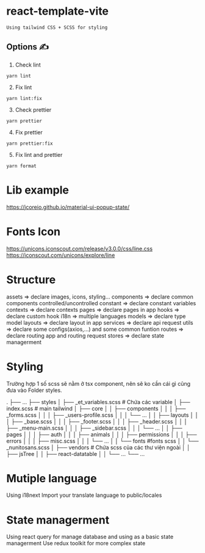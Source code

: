 # react-template-vite

```
Using tailwind CSS + SCSS for styling
```

## **Options ✍️**

1. Check lint

```
yarn lint
```

2. Fix lint

```
yarn lint:fix
```

3. Check prettier

```
yarn prettier
```

4. Fix prettier

```
yarn prettier:fix
```

5. Fix lint and prettier

```
yarn format
```

# Lib example

https://jcoreio.github.io/material-ui-popup-state/

# Fonts Icon

https://unicons.iconscout.com/release/v3.0.0/css/line.css
https://iconscout.com/unicons/explore/line

# Structure

assets => declare images, icons, styling...
components => declare common components controlled/uncontrolled
constant => declare constant variables
contexts => declare contexts
pages => declare pages in app
hooks => declare custom hook
i18n => multiple languages
models => declare type model
layouts => declare layout in app
services => declare api request
utils => declare some configs(axios,...) and some common funtion
routes => declare routing app and routing request
stores => declare state managerment

# Styling

Trường hợp 1 số scss sẽ nằm ở tsx component, nên sẽ ko cần cái gì cũng đưa vào Folder styles.

.
├── ...
├── styles
│ ├── \_et_variables.scss # Chứa các variable
│ ├── index.scss # main tailwind
│ ├── core
│ │ ├── components
│ │ │ ├── \_forms.scss
│ │ │ ├── \_users-profile.scss
│ │ │ └── ...
│ │ ├── layouts
│ │ │ ├── \_base.scss
│ │ │ ├── \_footer.scss
│ │ │ ├── \_header.scss
│ │ │ ├── \_menu-main.scss
│ │ │ ├── \_sidebar.scss
│ │ │ └── ...
│ │ ├── pages
│ │ │ ├── auth
│ │ │ ├── animals
│ │ │ ├── permissions
│ │ │ ├── errors
│ │ │ ├── misc.scss
│ │ │ └── ...
│ │ └── fonts #fonts scss
│ │ └── \_nunitosans.scss
│ ├── vendors # Chứa scss của các thư viện ngoài
│ │ ├── jsTree
│ │ ├── react-datatable
│ │ └── ...
└── ...

# Mutiple language
Using i18next
Import your translate language to public/locales

# State managerment
Using react query for manage database and using as a basic state managerment
Use redux toolkit for more complex state